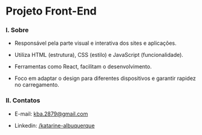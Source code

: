 # Projeto Front-End

### I. Sobre

* Responsável pela parte visual e interativa dos sites e aplicações.

* Utiliza HTML (estrutura), CSS (estilo) e JavaScript (funcionalidade).

* Ferramentas como React, facilitam o desenvolvimento.

* Foco em adaptar o design para diferentes dispositivos e garantir rapidez no carregamento.

### II. Contatos

* E-mail: [kba.2879@gmail.com](mailTo:kba.2879@gmail.com)

* Linkedin: [/katarine-albuquerque](https://www.linkedin.com/in/katarine-albuquerque/)

